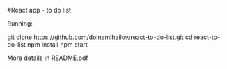 #React app - to do list

Running:

git clone https://github.com/doinamihailov/react-to-do-list.git
cd react-to-do-list
npm install
npm start

More details in README.pdf
